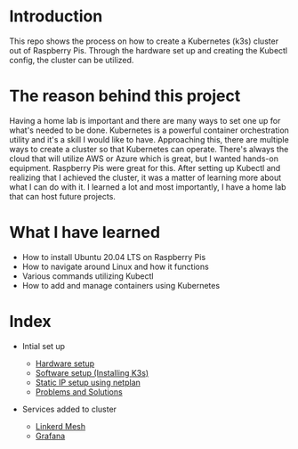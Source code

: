 # Introduction
This repo shows the process on how to create a Kubernetes (k3s) cluster out of Raspberry Pis. Through the hardware set up and creating the Kubectl config, the cluster can be utilized. 

# The reason behind this project
Having a home lab is important and there are many ways to set one up for what's needed to be done. Kubernetes is a powerful container orchestration utility and it's a skill I would like to have. Approaching this, there are multiple ways to create a cluster so that Kubernetes can operate. There's always the cloud that will utilize AWS or Azure which is great, but I wanted hands-on equipment. Raspberry Pis were great for this. After setting up Kubectl and realizing that I achieved the cluster, it was a matter of learning more about what I can do with it. I learned a lot and most importantly, I have a home lab that can host future projects.

# What I have learned 
- How to install Ubuntu 20.04 LTS on Raspberry Pis 
- How to navigate around Linux and how it functions 
- Various commands utilizing Kubectl 
- How to add and manage containers using Kubernetes 

# Index
- Intial set up 
  - [Hardware setup](https://github.com/CoreyCBurton/Kubernetes-Raspberry-Pi4-Cluser-Home-Lab/blob/main/Hardware%20Setup.md)
  - [Software setup (Installing K3s)](https://github.com/CoreyCBurton/Kubernetes-Raspberry-Pi4-Cluser-Home-Lab/blob/main/Software%20Setup.md)
  - [Static IP setup using netplan](https://github.com/CoreyCBurton/Kubernetes-Raspberry-Pi4-Cluser-Home-Lab/blob/main/StaticIPaddress.md)
  - [Problems and Solutions](https://github.com/CoreyCBurton/Kubernetes-Raspberry-Pi4-Cluser-Home-Lab/blob/main/Problems%20and%20Solutions.md) 
  
- Services added to cluster 
  - [Linkerd Mesh](https://github.com/CoreyCBurton/Kubernetes-Raspberry-Pi4-Cluser-Home-Lab/blob/main/Linkerd.md)
  - [Grafana](https://github.com/CoreyCBurton/Kubernetes-Raspberry-Pi4-Cluser-Home-Lab/blob/main/Grafana.md)






